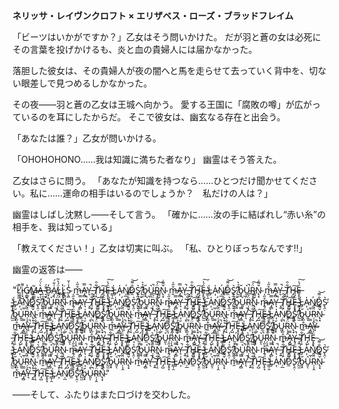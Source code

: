 <!-- title: 炎と飛翔 （第2巻） -->

**ネリッサ・レイヴンクロフト × エリザベス・ローズ・ブラッドフレイム**

「ビーツはいかがですか？」乙女はそう問いかけた。
だが羽と蒼の女は必死にその言葉を投げかけるも、炎と血の貴婦人には届かなかった。

落胆した彼女は、その貴婦人が夜の闇へと馬を走らせて去っていく背中を、切ない眼差しで見つめるしかなかった。

その夜――羽と蒼の乙女は王城へ向かう。
愛する王国に「腐敗の噂」が広がっているのを耳にしたからだ。
そこで彼女は、幽玄なる存在と出会う。

「あなたは誰？」乙女が問いかける。

「ОНОНОНОNО……我は知識に満ちた者なり」
幽霊はそう答えた。

乙女はさらに問う。
「あなたが知識を持つなら……ひとつだけ聞かせてください。私に……運命の相手はいるのでしょうか？　私だけの人は？」

幽霊はしばし沈黙し――そして言う。
「確かに……汝の手に結ばれし“赤い糸”の相手を、我は知っている」

「教えてください！」乙女は切実に叫ぶ。
「私、ひとりぼっちなんです!!」

幽霊の返答は――

"L̷͖̼̲̎̕̚i̵̗̘̺͌G̸̹̳̘̉M̶̭͚̫̃À̶̱̜̖͑̈́ ̴͉̮̈́̕B̷̫̦̭̒A̸̧͗̐́L̷̢͔̈́̔̃L̷̢̻̺̔͘S̴͔͖̾̍̆
m̶̱̊̋̍A̷̡̻̿Y̵͉̚ ̵̞͍̇T̸̛̹̝͋̑H̴̡̺͠Ë̶̞̥̞́̍͠ ̴͇̩̯̔L̵̡̍A̷͎̍Ń̸̦̲D̷̼̐͌͝S̷̢̯̣͛̕ ̸̰̫̽̉͛b̷̥̟̆U̴͈͛̚ͅR̷̦̩̭̈́͠Ň̴̢͙͌͑
m̶̱̊̋̍A̷̡̻̿Y̵͉̚ ̵̞͍̇T̸̛̹̝͋̑H̴̡̺͠Ë̶̞̥̞́̍͠ ̴͇̩̯̔L̵̡̍A̷͎̍Ń̸̦̲D̷̼̐͌͝S̷̢̯̣͛̕ ̸̰̫̽̉͛b̷̥̟̆U̴͈͛̚ͅR̷̦̩̭̈́͠Ň̴̢͙͌͑
m̶̱̊̋̍A̷̡̻̿Y̵͉̚ ̵̞͍̇T̸̛̹̝͋̑H̴̡̺͠Ë̶̞̥̞́̍͠ ̴͇̩̯̔L̵̡̍A̷͎̍Ń̸̦̲D̷̼̐͌͝S̷̢̯̣͛̕ ̸̰̫̽̉͛b̷̥̟̆U̴͈͛̚ͅR̷̦̩̭̈́͠Ň̴̢͙͌͑
m̶̱̊̋̍A̷̡̻̿Y̵͉̚ ̵̞͍̇T̸̛̹̝͋̑H̴̡̺͠Ë̶̞̥̞́̍͠ ̴͇̩̯̔L̵̡̍A̷͎̍Ń̸̦̲D̷̼̐͌͝S̷̢̯̣͛̕ ̸̰̫̽̉͛b̷̥̟̆U̴͈͛̚ͅR̷̦̩̭̈́͠Ň̴̢͙͌͑
m̶̱̊̋̍A̷̡̻̿Y̵͉̚ ̵̞͍̇T̸̛̹̝͋̑H̴̡̺͠Ë̶̞̥̞́̍͠ ̴͇̩̯̔L̵̡̍A̷͎̍Ń̸̦̲D̷̼̐͌͝S̷̢̯̣͛̕ ̸̰̫̽̉͛b̷̥̟̆U̴͈͛̚ͅR̷̦̩̭̈́͠Ň̴̢͙͌͑
m̶̱̊̋̍A̷̡̻̿Y̵͉̚ ̵̞͍̇T̸̛̹̝͋̑H̴̡̺͠Ë̶̞̥̞́̍͠ ̴͇̩̯̔L̵̡̍A̷͎̍Ń̸̦̲D̷̼̐͌͝S̷̢̯̣͛̕ ̸̰̫̽̉͛b̷̥̟̆U̴͈͛̚ͅR̷̦̩̭̈́͠Ň̴̢͙͌͑
m̶̱̊̋̍A̷̡̻̿Y̵͉̚ ̵̞͍̇T̸̛̹̝͋̑H̴̡̺͠Ë̶̞̥̞́̍͠ ̴͇̩̯̔L̵̡̍A̷͎̍Ń̸̦̲D̷̼̐͌͝S̷̢̯̣͛̕ ̸̰̫̽̉͛b̷̥̟̆U̴͈͛̚ͅR̷̦̩̭̈́͠Ň̴̢͙͌͑
m̶̱̊̋̍A̷̡̻̿Y̵͉̚ ̵̞͍̇T̸̛̹̝͋̑H̴̡̺͠Ë̶̞̥̞́̍͠ ̴͇̩̯̔L̵̡̍A̷͎̍Ń̸̦̲D̷̼̐͌͝S̷̢̯̣͛̕ ̸̰̫̽̉͛b̷̥̟̆U̴͈͛̚ͅR̷̦̩̭̈́͠Ň̴̢͙͌͑
m̶̱̊̋̍A̷̡̻̿Y̵͉̚ ̵̞͍̇T̸̛̹̝͋̑H̴̡̺͠Ë̶̞̥̞́̍͠ ̴͇̩̯̔L̵̡̍A̷͎̍Ń̸̦̲D̷̼̐͌͝S̷̢̯̣͛̕ ̸̰̫̽̉͛b̷̥̟̆U̴͈͛̚ͅR̷̦̩̭̈́͠Ň̴̢͙͌͑
m̶̱̊̋̍A̷̡̻̿Y̵͉̚ ̵̞͍̇T̸̛̹̝͋̑H̴̡̺͠Ë̶̞̥̞́̍͠ ̴͇̩̯̔L̵̡̍A̷͎̍Ń̸̦̲D̷̼̐͌͝S̷̢̯̣͛̕ ̸̰̫̽̉͛b̷̥̟̆U̴͈͛̚ͅR̷̦̩̭̈́͠Ň̴̢͙͌͑
m̶̱̊̋̍A̷̡̻̿Y̵͉̚ ̵̞͍̇T̸̛̹̝͋̑H̴̡̺͠Ë̶̞̥̞́̍͠ ̴͇̩̯̔L̵̡̍A̷͎̍Ń̸̦̲D̷̼̐͌͝S̷̢̯̣͛̕ ̸̰̫̽̉͛b̷̥̟̆U̴͈͛̚ͅR̷̦̩̭̈́͠Ň̴̢͙͌͑
m̶̱̊̋̍A̷̡̻̿Y̵͉̚ ̵̞͍̇T̸̛̹̝͋̑H̴̡̺͠Ë̶̞̥̞́̍͠ ̴͇̩̯̔L̵̡̍A̷͎̍Ń̸̦̲D̷̼̐͌͝S̷̢̯̣͛̕ ̸̰̫̽̉͛b̷̥̟̆U̴͈͛̚ͅR̷̦̩̭̈́͠Ň̴̢͙͌͑
m̶̱̊̋̍A̷̡̻̿Y̵͉̚ ̵̞͍̇T̸̛̹̝͋̑H̴̡̺͠Ë̶̞̥̞́̍͠ ̴͇̩̯̔L̵̡̍A̷͎̍Ń̸̦̲D̷̼̐͌͝S̷̢̯̣͛̕ ̸̰̫̽̉͛b̷̥̟̆U̴͈͛̚ͅR̷̦̩̭̈́͠Ň̴̢͙͌͑
m̶̱̊̋̍A̷̡̻̿Y̵͉̚ ̵̞͍̇T̸̛̹̝͋̑H̴̡̺͠Ë̶̞̥̞́̍͠ ̴͇̩̯̔L̵̡̍A̷͎̍Ń̸̦̲D̷̼̐͌͝S̷̢̯̣͛̕ ̸̰̫̽̉͛b̷̥̟̆U̴͈͛̚ͅR̷̦̩̭̈́͠Ň̴̢͙͌͑
m̶̱̊̋̍A̷̡̻̿Y̵͉̚ ̵̞͍̇T̸̛̹̝͋̑H̴̡̺͠Ë̶̞̥̞́̍͠ ̴͇̩̯̔L̵̡̍A̷͎̍Ń̸̦̲D̷̼̐͌͝S̷̢̯̣͛̕ ̸̰̫̽̉͛b̷̥̟̆U̴͈͛̚ͅR̷̦̩̭̈́͠Ň̴̢͙͌͑
m̶̱̊̋̍A̷̡̻̿Y̵͉̚ ̵̞͍̇T̸̛̹̝͋̑H̴̡̺͠Ë̶̞̥̞́̍͠ ̴͇̩̯̔L̵̡̍A̷͎̍Ń̸̦̲D̷̼̐͌͝S̷̢̯̣͛̕ ̸̰̫̽̉͛b̷̥̟̆U̴͈͛̚ͅR̷̦̩̭̈́͠Ň̴̢͙͌͑
m̶̱̊̋̍A̷̡̻̿Y̵͉̚ ̵̞͍̇T̸̛̹̝͋̑H̴̡̺͠Ë̶̞̥̞́̍͠ ̴͇̩̯̔L̵̡̍A̷͎̍Ń̸̦̲D̷̼̐͌͝S̷̢̯̣͛̕ ̸̰̫̽̉͛b̷̥̟̆U̴͈͛̚ͅR̷̦̩̭̈́͠Ň̴̢͙͌͑
m̶̱̊̋̍A̷̡̻̿Y̵͉̚ ̵̞͍̇T̸̛̹̝͋̑H̴̡̺͠Ë̶̞̥̞́̍͠ ̴͇̩̯̔L̵̡̍A̷͎̍Ń̸̦̲D̷̼̐͌͝S̷̢̯̣͛̕ ̸̰̫̽̉͛b̷̥̟̆U̴͈͛̚ͅR̷̦̩̭̈́͠Ň̴̢͙͌͑
m̶̱̊̋̍A̷̡̻̿Y̵͉̚ ̵̞͍̇T̸̛̹̝͋̑H̴̡̺͠Ë̶̞̥̞́̍͠ ̴͇̩̯̔L̵̡̍A̷͎̍Ń̸̦̲D̷̼̐͌͝S̷̢̯̣͛̕ ̸̰̫̽̉͛b̷̥̟̆U̴͈͛̚ͅR̷̦̩̭̈́͠Ň̴̢͙͌͑
m̶̱̊̋̍A̷̡̻̿Y̵͉̚ ̵̞͍̇T̸̛̹̝͋̑H̴̡̺͠Ë̶̞̥̞́̍͠ ̴͇̩̯̔L̵̡̍A̷͎̍Ń̸̦̲D̷̼̐͌͝S̷̢̯̣͛̕ ̸̰̫̽̉͛b̷̥̟̆U̴͈͛̚ͅR̷̦̩̭̈́͠Ň̴̢͙͌͑
m̶̱̊̋̍A̷̡̻̿Y̵͉̚ ̵̞͍̇T̸̛̹̝͋̑H̴̡̺͠Ë̶̞̥̞́̍͠ ̴͇̩̯̔L̵̡̍A̷͎̍Ń̸̦̲D̷̼̐͌͝S̷̢̯̣͛̕ ̸̰̫̽̉͛b̷̥̟̆U̴͈͛̚ͅR̷̦̩̭̈́͠Ň̴̢͙͌͑
m̶̱̊̋̍A̷̡̻̿Y̵͉̚ ̵̞͍̇T̸̛̹̝͋̑H̴̡̺͠Ë̶̞̥̞́̍͠ ̴͇̩̯̔L̵̡̍A̷͎̍Ń̸̦̲D̷̼̐͌͝S̷̢̯̣͛̕ ̸̰̫̽̉͛b̷̥̟̆U̴͈͛̚ͅR̷̦̩̭̈́͠Ň̴̢͙͌͑
m̶̱̊̋̍A̷̡̻̿Y̵͉̚ ̵̞͍̇T̸̛̹̝͋̑H̴̡̺͠Ë̶̞̥̞́̍͠ ̴͇̩̯̔L̵̡̍A̷͎̍Ń̸̦̲D̷̼̐͌͝S̷̢̯̣͛̕ ̸̰̫̽̉͛b̷̥̟̆U̴͈͛̚ͅR̷̦̩̭̈́͠Ň̴̢͙͌͑"

――そして、ふたりはまた口づけを交わした。

